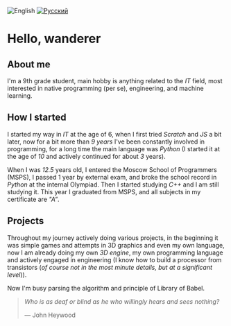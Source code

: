 ![English](https://img.shields.io/badge/English-blue?style=flat-square)
[<img src="https://img.shields.io/badge/%D0%A0%D1%83%D1%81%D1%81%D0%BA%D0%B8%D0%B9-gray?style=flat-square" alt="Русский">](README.md)

# Hello, wanderer

## About me

I'm a 9th grade student, main hobby is anything related to the *IT* field, most interested in native programming (per se), engineering, and machine learning.

## How I started

I started my way in *IT* at the age of 6, when I first tried *Scratch* and *JS* a bit later, now for a bit more than *9 years* I've been constantly involved in programming, for a long time the main language was *Python* (I started it at the age of *10* and actively continued for about *3* years).

When I was *12.5* years old, I entered the Moscow School of Programmers (MSPS), I passed 1 year by external exam, and broke the school record in *Python* at the internal Olympiad. Then I started studying *C++* and I am still studying it. This year I graduated from MSPS, and all subjects in my certificate are *"A”*.

## Projects

Throughout my journey actively doing various projects, in the beginning it was simple games and attempts in 3D graphics and even my own language, now I am already doing my own *3D engine*, my own programming language and actively engaged in engineering (I know how to build a processor from transistors (*of course not in the most minute details, but at a significant level*)).

Now I'm busy parsing the algorithm and principle of Library of Babel.

> *Who is as deaf or blind as he who willingly hears and sees nothing?*
> 
> — John Heywood